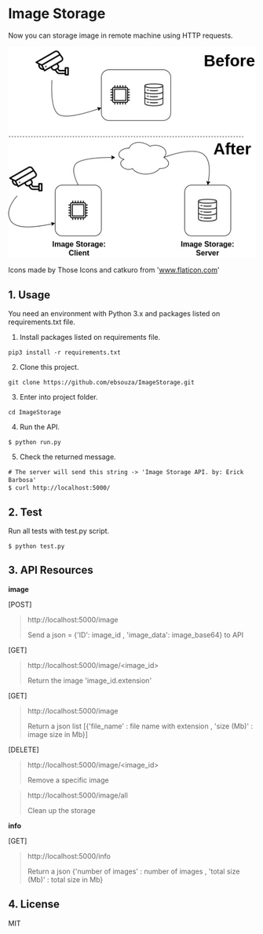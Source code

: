 # Image Storage 

Now you can storage image in remote machine using HTTP requests.

![](readme/ImageStorage-en.png)

Icons made by Those Icons and catkuro from 'www.flaticon.com'

## 1. Usage

You need an environment with Python 3.x and packages listed on requirements.txt file. 

1. Install packages listed on requirements file.
```shell
pip3 install -r requirements.txt
```

2. Clone this project. 
```shell
git clone https://github.com/ebsouza/ImageStorage.git
```

3. Enter into project folder.
```shell
cd ImageStorage
```

4. Run the API.
```shell
$ python run.py
```

5. Check the returned message. 
```shell
# The server will send this string -> 'Image Storage API. by: Erick Barbosa'
$ curl http://localhost:5000/
```


## 2. Test

Run all tests with test.py script.

```shell
$ python test.py
```

## 3. API Resources

**image**

[POST]

> http://localhost:5000/image
>
> Send a json = {'ID': image_id , 'image_data': image_base64} to API


[GET]

> http://localhost:5000/image/<image_id>
>
> Return the image 'image_id.extension'


[GET]

> http://localhost:5000/image
>
> Return a json list [{'file_name' : file name with extension , 'size (Mb)' : image size in Mb}]


[DELETE]

> http://localhost:5000/image/<image_id>
>
> Remove a specific image


> http://localhost:5000/image/all
>
> Clean up the storage

**info**

[GET]

> http://localhost:5000/info
>
> Return a json {'number of images' : number of images , 'total size (Mb)' : total size in Mb}


## 4. License

MIT






